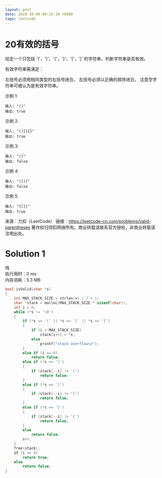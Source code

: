```yaml
---
layout: post
date: 2020-10-09 09:15:19 +0800
tags: leetcode
---
```


# 20有效的括号

给定一个只包括 '('，')'，'{'，'}'，'['，']' 的字符串，判断字符串是否有效。

有效字符串需满足：

左括号必须用相同类型的右括号闭合。
左括号必须以正确的顺序闭合。
注意空字符串可被认为是有效字符串。

示例 1:
```
输入: "()"
输出: true
```
示例 2:
```
输入: "()[]{}"
输出: true
```
示例 3:
```
输入: "(]"
输出: false
```
示例 4:
```
输入: "([)]"
输出: false
```
示例 5:
```
输入: "{[]}"
输出: true
```
来源：力扣（LeetCode）
链接：https://leetcode-cn.com/problems/valid-parentheses
著作权归领扣网络所有。商业转载请联系官方授权，非商业转载请注明出处。

# Solution 1
栈  
执行用时：0 ms  
内存消耗：5.3 MB  
``` c
bool isValid(char *s)
{
    int MAX_STACK_SIZE = strlen(s) / 2 + 1;
    char *stack = malloc(MAX_STACK_SIZE * sizeof(char));
    int i = 0;
    while (*s != '\0')
    {
        if (*s == '(' || *s == '[' || *s == '{')
        {
            if (i < MAX_STACK_SIZE)
                stack[i++] = *s;
            else
                printf("stack overflow\n");
        }
        else if (i == 0)
            return false;
        else if (*s == ')')
        {
            if (stack[--i] != '(')
                return false;
        }
        else if (*s == ']')
        {
            if (stack[--i] != '[')
                return false;
        }
        else if (*s == '}')
        {
            if (stack[--i] != '{')
                return false;
        }
        else
            return false;
        s++;
    }
    free(stack);
    if (i == 0)
        return true;
    else
        return false;
}
```